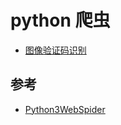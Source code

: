 # python 爬虫

- [图像验证码识别](https://github.com/Python3WebSpider/CrackImageCode)






## 参考
- [Python3WebSpider](https://github.com/Python3WebSpider)
